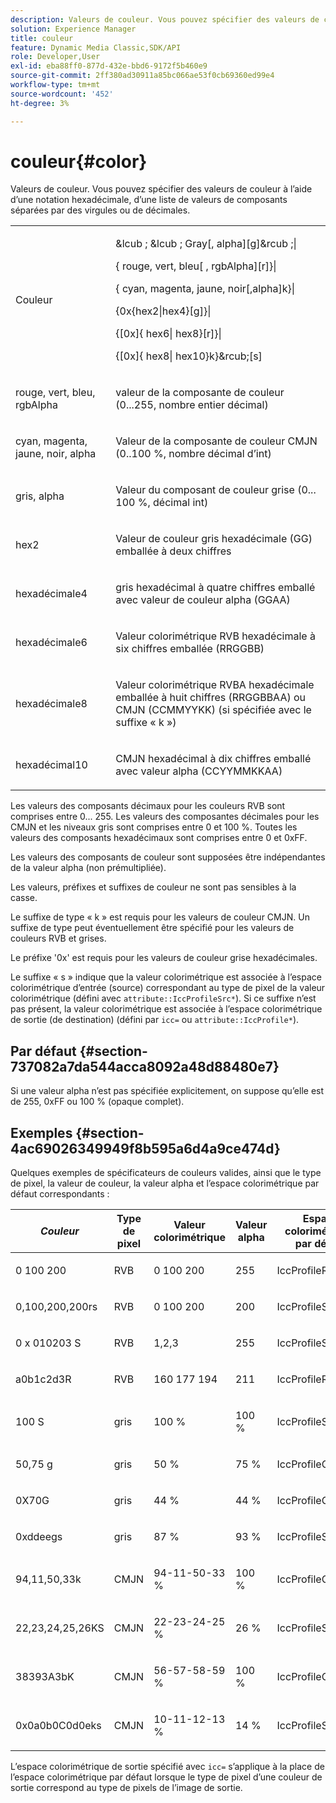 ```yaml
---
description: Valeurs de couleur. Vous pouvez spécifier des valeurs de couleur à l’aide d’une notation hexadécimale, d’une liste de valeurs de composants séparées par des virgules ou de décimales.
solution: Experience Manager
title: couleur
feature: Dynamic Media Classic,SDK/API
role: Developer,User
exl-id: eba88ff0-877d-432e-bbd6-9172f5b460e9
source-git-commit: 2ff380ad30911a85bc066ae53f0cb69360ed99e4
workflow-type: tm+mt
source-wordcount: '452'
ht-degree: 3%

---
```


# couleur{#color}

Valeurs de couleur. Vous pouvez spécifier des valeurs de couleur à l’aide d’une notation hexadécimale, d’une liste de valeurs de composants séparées par des virgules ou de décimales.

<table id="simpletable_9EBE66066E854ABE978F8F7ADC66BDE3"> 
 <tr class="strow"> 
  <td class="stentry"> <p><span class="codeph"><span class="varname"> Couleur</span> </span> </p></td> 
  <td class="stentry"> <p> <span class="codeph">&amp;lcub ; &amp;lcub ;<span class="varname"> Gray</span>[,<span class="varname"> alpha</span>][g]&amp;rcub ;|</span> </p> <p> <span class="codeph"><span class="varname">{ rouge</span>,<span class="varname"> vert</span>,<span class="varname"> bleu</span>[ ,<span class="varname"> rgbAlpha</span>][r]}|</span> </p> <p> <span class="codeph"><span class="varname">{ cyan</span>, <span class="varname"> magenta</span>, <span class="varname"> jaune</span>, noir<span class="varname">[</span>,alpha]k}|</span> </p> <p> <span class="codeph"> {0x{hex2|hex4}[g]}|</span> </p> <p> <span class="codeph">{[0x]{<span class="varname"> hex6</span>|<span class="varname"> hex8</span>}[r]}|</span> </p> <p> <span class="codeph"> {[0x]{<span class="varname"> hex8</span>|<span class="varname"> hex10</span>}k}&amp;rcub;[s]</span> </p> </td> 
 </tr> 
 <tr class="strow"> 
  <td class="stentry"> <p><span class="codeph"> <span class="varname"> rouge</span>, <span class="varname"> vert</span>, <span class="varname"> bleu</span>, <span class="varname"> rgbAlpha</span></span> </p> </td> 
  <td class="stentry"> <p>valeur de la composante de couleur (0...255, nombre entier décimal) </p> </td> 
 </tr> 
 <tr class="strow"> 
  <td class="stentry"> <p><span class="codeph"> <span class="varname"> cyan</span>, <span class="varname"> magenta</span>, <span class="varname"> jaune</span>, <span class="varname"> noir</span>, <span class="varname"> alpha</span></span> </p></td> 
  <td class="stentry"> <p>Valeur de la composante de couleur CMJN (0..100 %, nombre décimal d’int) </p></td> 
 </tr> 
 <tr class="strow"> 
  <td class="stentry"> <p><span class="codeph"><span class="varname"></span>gris, <span class="varname"> alpha</span></span> </p> </td> 
  <td class="stentry"> <p>Valeur du composant de couleur grise (0... 100 %, décimal int) </p> </td> 
 </tr> 
 <tr class="strow"> 
  <td class="stentry"> <p><span class="codeph"><span class="varname"> hex2</span> </span> </p></td> 
  <td class="stentry"> <p>Valeur de couleur gris hexadécimale (GG) emballée à deux chiffres </p></td> 
 </tr> 
 <tr class="strow"> 
  <td class="stentry"> <p><span class="codeph"><span class="varname"> hexadécimale4</span> </span> </p> </td> 
  <td class="stentry"> <p>gris hexadécimal à quatre chiffres emballé avec valeur de couleur alpha (GGAA) </p> </td> 
 </tr> 
 <tr class="strow"> 
  <td class="stentry"> <p><span class="codeph"><span class="varname"> hexadécimale6</span> </span> </p> </td> 
  <td class="stentry"> <p>Valeur colorimétrique RVB hexadécimale à six chiffres emballée (RRGGBB) </p></td> 
 </tr> 
 <tr class="strow"> 
  <td class="stentry"> <p><span class="codeph"><span class="varname"> hexadécimale8</span> </span> </p> </td> 
  <td class="stentry"> <p>Valeur colorimétrique RVBA hexadécimale emballée à huit chiffres (RRGGBBAA) ou CMJN (CCMMYYKK) (si spécifiée avec le suffixe « k ») </p></td> 
 </tr> 
 <tr class="strow"> 
  <td class="stentry"> <p><span class="codeph"><span class="varname"> hexadécimal10</span> </span> </p></td> 
  <td class="stentry"> <p>CMJN hexadécimal à dix chiffres emballé avec valeur alpha (CCYYMMKKAA) </p> </td> 
 </tr> 
</table>

Les valeurs des composants décimaux pour les couleurs RVB sont comprises entre 0... 255. Les valeurs des composantes décimales pour les CMJN et les niveaux gris sont comprises entre 0 et 100 %. Toutes les valeurs des composants hexadécimaux sont comprises entre 0 et 0xFF.

Les valeurs des composants de couleur sont supposées être indépendantes de la valeur alpha (non prémultipliée).

Les valeurs, préfixes et suffixes de couleur ne sont pas sensibles à la casse.

Le suffixe de type « k » est requis pour les valeurs de couleur CMJN. Un suffixe de type peut éventuellement être spécifié pour les valeurs de couleurs RVB et grises.

Le préfixe &#39;0x&#39; est requis pour les valeurs de couleur grise hexadécimales.

Le suffixe « s » indique que la valeur colorimétrique est associée à l’espace colorimétrique d’entrée (source) correspondant au type de pixel de la valeur colorimétrique (défini avec `attribute::IccProfileSrc*`). Si ce suffixe n’est pas présent, la valeur colorimétrique est associée à l’espace colorimétrique de sortie (de destination) (défini par `icc=` ou `attribute::IccProfile*`).

## Par défaut {#section-737082a7da544acca8092a48d88480e7}

Si une valeur alpha n’est pas spécifiée explicitement, on suppose qu’elle est de 255, 0xFF ou 100 % (opaque complet).

## Exemples {#section-4ac69026349949f8b595a6d4a9ce474d}

Quelques exemples de spécificateurs de couleurs valides, ainsi que le type de pixel, la valeur de couleur, la valeur alpha et l’espace colorimétrique par défaut correspondants :

<table id="table_1539E74A1EC545F1B5398D86A27079D1"> 
 <thead> 
  <tr> 
   <th class="entry"> <b><i>Couleur</i> </b> </th> 
   <th class="entry"> <b>Type de pixel</b> </th> 
   <th class="entry"> <b>Valeur colorimétrique</b> </th> 
   <th class="entry"> <b>Valeur alpha</b> </th> 
   <th class="entry"> <b>Espace colorimétrique par défaut </b> </th> 
  </tr> 
 </thead>
 <tbody> 
  <tr> 
   <td> <p>0 100 200 </p> </td> 
   <td> <p>RVB </p> </td> 
   <td> <p>0 100 200 </p> </td> 
   <td> <p>255 </p> </td> 
   <td> <p> <span class="codeph"> IccProfileRgb</span> </p> </td> 
  </tr> 
  <tr> 
   <td> <p>0,100,200,200rs </p> </td> 
   <td> <p>RVB </p> </td> 
   <td> <p>0 100 200 </p> </td> 
   <td> <p>200 </p> </td> 
   <td> <p> <span class="codeph"> IccProfileSrcRgb</span> </p> </td> 
  </tr> 
  <tr> 
   <td> <p>0 x 010203 S </p> </td> 
   <td> <p>RVB </p> </td> 
   <td> <p>1,2,3 </p> </td> 
   <td> <p>255 </p> </td> 
   <td> <p> <span class="codeph"> IccProfileSrcRgb</span> </p> </td> 
  </tr> 
  <tr> 
   <td> <p>a0b1c2d3R </p> </td> 
   <td> <p>RVB </p> </td> 
   <td> <p>160 177 194 </p> </td> 
   <td> <p>211 </p> </td> 
   <td> <p> <span class="codeph"> IccProfileRgb</span> </p> </td> 
  </tr> 
  <tr> 
   <td> <p>100 S </p> </td> 
   <td> <p>gris </p> </td> 
   <td> <p>100 % </p> </td> 
   <td> <p>100 % </p> </td> 
   <td> <p> <span class="codeph"> IccProfileSrcGray</span> </p> </td> 
  </tr> 
  <tr> 
   <td> <p>50,75 g </p> </td> 
   <td> <p>gris </p> </td> 
   <td> <p>50 % </p> </td> 
   <td> <p>75 % </p> </td> 
   <td> <p> <span class="codeph"> IccProfileGray</span> </p> </td> 
  </tr> 
  <tr> 
   <td> <p>0X70G </p> </td> 
   <td> <p>gris </p> </td> 
   <td> <p>44 % </p> </td> 
   <td> <p>44 % </p> </td> 
   <td> <p> <span class="codeph"> IccProfileGray</span> </p> </td> 
  </tr> 
  <tr> 
   <td> <p>0xddeegs </p> </td> 
   <td> <p>gris </p> </td> 
   <td> <p>87 % </p> </td> 
   <td> <p>93 % </p> </td> 
   <td> <p> <span class="codeph"> IccProfileSrcGray </span> </p> </td> 
  </tr> 
  <tr> 
   <td> <p>94,11,50,33k </p> </td> 
   <td> <p>CMJN </p> </td> 
   <td> <p>94-11-50-33 % </p> </td> 
   <td> <p>100 % </p> </td> 
   <td> <p> <span class="codeph"> IccProfileCmyk</span> </p> </td> 
  </tr> 
  <tr> 
   <td> <p>22,23,24,25,26KS </p> </td> 
   <td> <p>CMJN </p> </td> 
   <td> <p>22-23-24-25 % </p> </td> 
   <td> <p>26 % </p> </td> 
   <td> <p> <span class="codeph"> IccProfileSrcCmyk</span> </p> </td> 
  </tr> 
  <tr> 
   <td> <p>38393A3bK </p> </td> 
   <td> <p>CMJN </p> </td> 
   <td> <p>56-57-58-59 % </p> </td> 
   <td> <p>100 % </p> </td> 
   <td> <p> <span class="codeph"> IccProfileCmyk</span> </p> </td> 
  </tr> 
  <tr> 
   <td> <p>0x0a0b0C0d0eks </p> </td> 
   <td> <p>CMJN </p> </td> 
   <td> <p>10-11-12-13 % </p> </td> 
   <td> <p>14 % </p> </td> 
   <td> <p> <span class="codeph"> IccProfileSrcCmyk</span> </p> </td> 
  </tr> 
 </tbody> 
</table>

L’espace colorimétrique de sortie spécifié avec `icc=` s’applique à la place de l’espace colorimétrique par défaut lorsque le type de pixel d’une couleur de sortie correspond au type de pixels de l’image de sortie.
